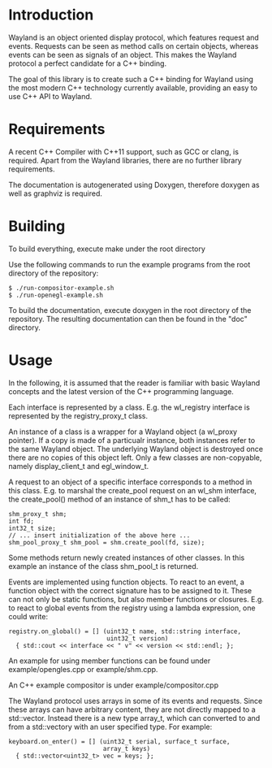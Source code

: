 
# Introduction

Wayland is an object oriented display protocol, which features request
and events. Requests can be seen as method calls on certain objects,
whereas events can be seen as signals of an object. This makes the
Wayland protocol a perfect candidate for a C++ binding.

The goal of this library is to create such a C++ binding for Wayland
using the most modern C++ technology currently available, providing
an easy to use C++ API to Wayland.

# Requirements

A recent C++ Compiler with C++11 support, such as GCC or clang, is
required. Apart from the Wayland libraries, there are no further library
requirements.

The documentation is autogenerated using Doxygen, therefore doxygen as
well as graphviz is required.

# Building

To build everything, execute make under the root directory

Use the following commands to run the example programs from the root
directory of the repository:

	$ ./run-compositor-example.sh
	$ ./run-openegl-example.sh

To build the documentation, execute doxygen in the root directory of
the repository. The resulting documentation can then be found in the
"doc" directory.

# Usage

In the following, it is assumed that the reader is familiar with basic
Wayland concepts and the latest version of the C++ programming language.

Each interface is represented by a class. E.g. the wl_registry
interface is represented by the registry_proxy_t class.

An instance of a class is a wrapper for a Wayland object (a wl_proxy
pointer). If a copy is made of a particualr instance, both instances
refer to the same Wayland object. The underlying Wayland object is
destroyed once there are no copies of this object left. Only a few
classes are non-copyable, namely display_client_t and egl_window_t.

A request to an object of a specific interface corresponds to a method
in this class. E.g. to marshal the create_pool request on an wl_shm
interface, the create_pool() method of an instance of shm_t has to be
called:

    shm_proxy_t shm;
    int fd;
    int32_t size;
    // ... insert initialization of the above here ...
    shm_pool_proxy_t shm_pool = shm.create_pool(fd, size);

Some methods return newly created instances of other classes. In this
example an instance of the class shm_pool_t is returned.

Events are implemented using function objects. To react to an event, a
function object with the correct signature has to be assigned to
it. These can not only be static functions, but also member functions
or closures. E.g. to react to global events from the registry using a
lambda expression, one could write:

    registry.on_global() = [] (uint32_t name, std::string interface,
                               uint32_t version)
      { std::cout << interface << " v" << version << std::endl; };

An example for using member functions can be found under
example/opengles.cpp or example/shm.cpp.

An C++ example compositor is under
example/compositor.cpp

The Wayland protocol uses arrays in some of its events and requests.
Since these arrays can have arbitrary content, they are not directly
mapped to a std::vector. Instead there is a new type array_t, which
can converted to and from a std::vectory with an user specified type.
For example:

    keyboard.on_enter() = [] (uint32_t serial, surface_t surface,
                              array_t keys)
      { std::vector<uint32_t> vec = keys; };

